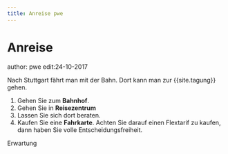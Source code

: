 ```yaml
---
title: Anreise pwe
---
```



# Anreise

author: pwe
edit:24-10-2017

Nach Stuttgart fährt man mit der Bahn. Dort kann man zur {{site.tagung}} gehen.
1. Gehen Sie zum **Bahnhof**.
  1. Gehen Sie in **Reisezentrum**
  2. Lassen Sie sich dort beraten.
2. Kaufen Sie eine **Fahrkarte**. Achten Sie darauf einen Flextarif zu kaufen, dann haben Sie volle Entscheidungsfreiheit.

<!--geschrieben von: {{page.author}}
am: {{page.edit}}-->

Erwartung
<!--{% include intro var='Erwartung' %}-->

